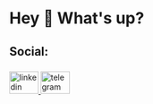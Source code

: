 <h1 align="left">Hey 👋 What's up?</h1>


###

<h2 align="left">Social:</h2>

###

<div align="left">
  <a href="https://www.linkedin.com/in/vladyslav-taran-483992264/" target="_blank">
    <img src="https://raw.githubusercontent.com/maurodesouza/profile-readme-generator/master/src/assets/icons/social/linkedin/default.svg" width="52" height="40" alt="linkedin logo" />
  </a>
  <a href="https://t.me/taranvd" target="_blank">
    <img src="https://raw.githubusercontent.com/maurodesouza/profile-readme-generator/master/src/assets/icons/social/telegram/default.svg" width="52" height="40" alt="telegram logo" />
  </a>
</div>


###




